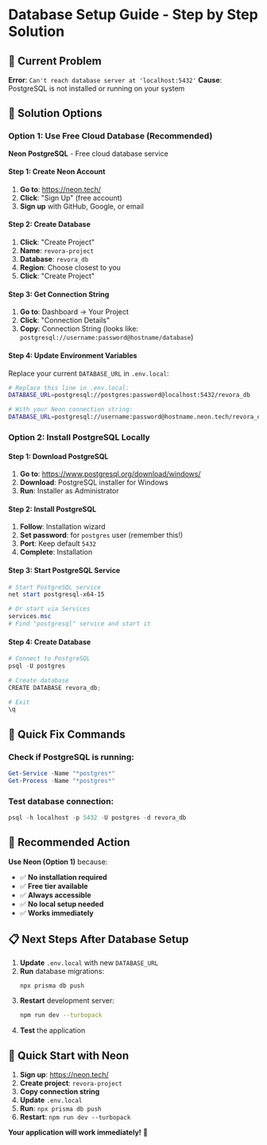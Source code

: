# Database Setup Guide - Step by Step Solution

## 🚨 Current Problem
**Error**: `Can't reach database server at 'localhost:5432'`
**Cause**: PostgreSQL is not installed or running on your system

## 🎯 Solution Options

### Option 1: Use Free Cloud Database (Recommended)
**Neon PostgreSQL** - Free cloud database service

#### Step 1: Create Neon Account
1. **Go to**: https://neon.tech/
2. **Click**: "Sign Up" (free account)
3. **Sign up** with GitHub, Google, or email

#### Step 2: Create Database
1. **Click**: "Create Project"
2. **Name**: `revora-project`
3. **Database**: `revora_db`
4. **Region**: Choose closest to you
5. **Click**: "Create Project"

#### Step 3: Get Connection String
1. **Go to**: Dashboard → Your Project
2. **Click**: "Connection Details"
3. **Copy**: Connection String (looks like: `postgresql://username:password@hostname/database`)

#### Step 4: Update Environment Variables
Replace your current `DATABASE_URL` in `.env.local`:

```bash
# Replace this line in .env.local:
DATABASE_URL=postgresql://postgres:password@localhost:5432/revora_db

# With your Neon connection string:
DATABASE_URL=postgresql://username:password@hostname.neon.tech/revora_db
```

### Option 2: Install PostgreSQL Locally

#### Step 1: Download PostgreSQL
1. **Go to**: https://www.postgresql.org/download/windows/
2. **Download**: PostgreSQL installer for Windows
3. **Run**: Installer as Administrator

#### Step 2: Install PostgreSQL
1. **Follow**: Installation wizard
2. **Set password**: for `postgres` user (remember this!)
3. **Port**: Keep default `5432`
4. **Complete**: Installation

#### Step 3: Start PostgreSQL Service
```powershell
# Start PostgreSQL service
net start postgresql-x64-15

# Or start via Services
services.msc
# Find "postgresql" service and start it
```

#### Step 4: Create Database
```powershell
# Connect to PostgreSQL
psql -U postgres

# Create database
CREATE DATABASE revora_db;

# Exit
\q
```

## 🔧 Quick Fix Commands

### Check if PostgreSQL is running:
```powershell
Get-Service -Name "*postgres*"
Get-Process -Name "*postgres*"
```

### Test database connection:
```powershell
psql -h localhost -p 5432 -U postgres -d revora_db
```

## 🎯 Recommended Action

**Use Neon (Option 1)** because:
- ✅ **No installation required**
- ✅ **Free tier available**
- ✅ **Always accessible**
- ✅ **No local setup needed**
- ✅ **Works immediately**

## 📋 Next Steps After Database Setup

1. **Update** `.env.local` with new `DATABASE_URL`
2. **Run** database migrations:
   ```bash
   npx prisma db push
   ```
3. **Restart** development server:
   ```bash
   npm run dev --turbopack
   ```
4. **Test** the application

## 🚀 Quick Start with Neon

1. **Sign up**: https://neon.tech/
2. **Create project**: `revora-project`
3. **Copy connection string**
4. **Update** `.env.local`
5. **Run**: `npx prisma db push`
6. **Restart**: `npm run dev --turbopack`

**Your application will work immediately!** 🎉
